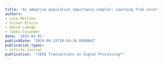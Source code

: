 ```yaml
---
title: 'An adaptive population importance sampler: Learning from uncertainty'
authors:
- Luca Martino
- Víctor Elvira
- David Luengo
- Jukka Corander
date: '2015-01-01'
publishDate: '2024-06-15T10:54:18.858984Z'
publication_types:
- article-journal
publication: '*IEEE Transactions on Signal Processing*'
---
```

